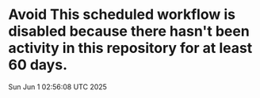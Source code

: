 # Avoid This scheduled workflow is disabled because there hasn't been activity in this repository for at least 60 days.
Sun Jun  1 02:56:08 UTC 2025
